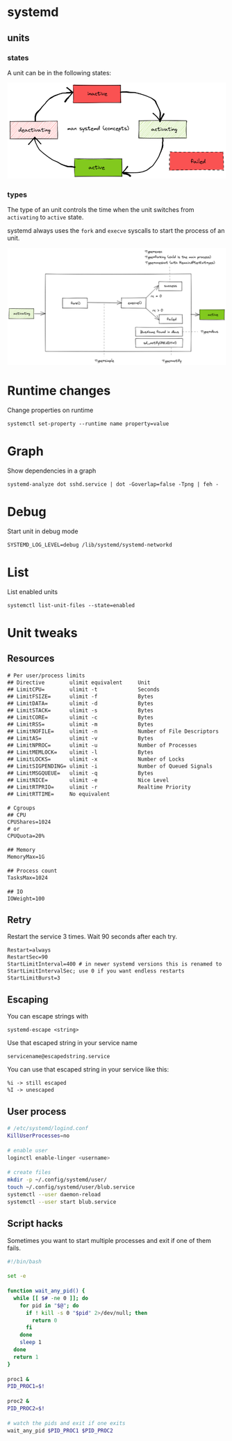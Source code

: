 # systemd

## units

### states

A unit can be in the following states:

![Unit states](./images/unit_states.png)

### types

The type of an unit controls the time when the unit switches
from `activating` to `active` state.

systemd always uses the `fork` and `execve` syscalls to start
the process of an unit.

![Types](./images/systemd_activation.png)

# Runtime changes

Change properties on runtime
```shell
systemctl set-property --runtime name property=value
```

# Graph

Show dependencies in a graph
```shell
systemd-analyze dot sshd.service | dot -Goverlap=false -Tpng | feh -
```

# Debug

Start unit in debug mode
```shell
SYSTEMD_LOG_LEVEL=debug /lib/systemd/systemd-networkd
```

# List

List enabled units
```shell
systemctl list-unit-files --state=enabled
```

# Unit tweaks

## Resources

```shell
# Per user/process limits
## Directive        ulimit equivalent     Unit
## LimitCPU=        ulimit -t             Seconds      
## LimitFSIZE=      ulimit -f             Bytes
## LimitDATA=       ulimit -d             Bytes
## LimitSTACK=      ulimit -s             Bytes
## LimitCORE=       ulimit -c             Bytes
## LimitRSS=        ulimit -m             Bytes
## LimitNOFILE=     ulimit -n             Number of File Descriptors 
## LimitAS=         ulimit -v             Bytes
## LimitNPROC=      ulimit -u             Number of Processes 
## LimitMEMLOCK=    ulimit -l             Bytes
## LimitLOCKS=      ulimit -x             Number of Locks 
## LimitSIGPENDING= ulimit -i             Number of Queued Signals 
## LimitMSGQUEUE=   ulimit -q             Bytes
## LimitNICE=       ulimit -e             Nice Level 
## LimitRTPRIO=     ulimit -r             Realtime Priority  
## LimitRTTIME=     No equivalent

# Cgroups
## CPU
CPUShares=1024
# or
CPUQuota=20%

## Memory
MemoryMax=1G

## Process count
TasksMax=1024

## IO
IOWeight=100
```

## Retry

Restart the service 3 times. Wait 90 seconds after each try.
```shell
Restart=always
RestartSec=90
StartLimitInterval=400 # in newer systemd versions this is renamed to StartLimitIntervalSec; use 0 if you want endless restarts
StartLimitBurst=3
```

## Escaping

You can escape strings with

```shell
systemd-escape <string>
```

Use that escaped string in your service name

```shell
servicename@escapedstring.service
```

You can use that escaped string in your service like this:

```shell
%i -> still escaped
%I -> unescaped
```

## User process

```bash
# /etc/systemd/logind.conf
KillUserProcesses=no

# enable user
loginctl enable-linger <username>

# create files
mkdir -p ~/.config/systemd/user/
touch ~/.config/systemd/user/blub.service
systemctl --user daemon-reload
systemctl --user start blub.service
```

## Script hacks

Sometimes you want to start multiple processes and exit if one of them fails.
```bash
#!/bin/bash

set -e

function wait_any_pid() {
  while [[ $# -ne 0 ]]; do
    for pid in "$@"; do
      if ! kill -s 0 "$pid" 2>/dev/null; then
        return 0
      fi
    done
    sleep 1
  done
  return 1
}

proc1 &
PID_PROC1=$!

proc2 &
PID_PROC2=$!

# watch the pids and exit if one exits
wait_any_pid $PID_PROC1 $PID_PROC2
```
